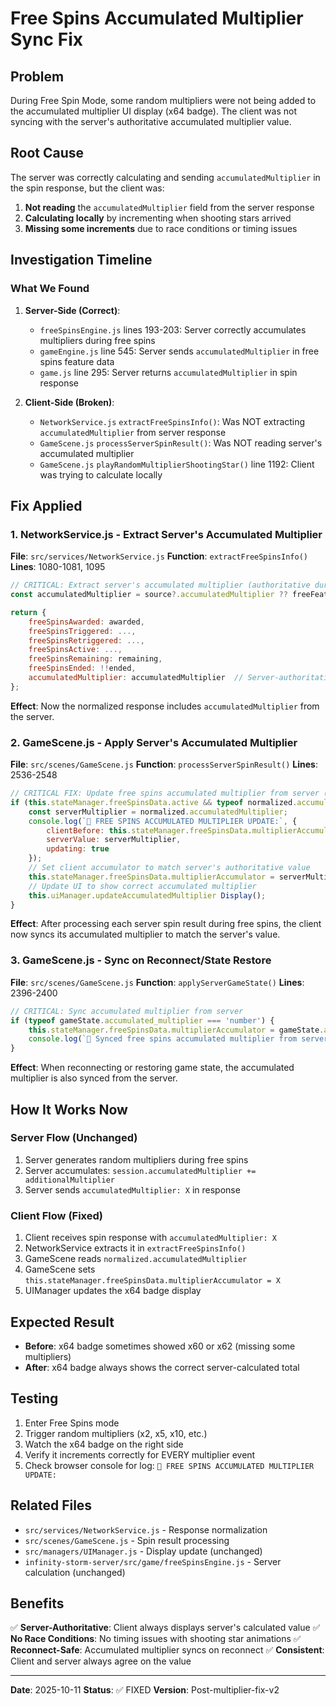 # Free Spins Accumulated Multiplier Sync Fix

## Problem
During Free Spin Mode, some random multipliers were not being added to the accumulated multiplier UI display (x64 badge). The client was not syncing with the server's authoritative accumulated multiplier value.

## Root Cause
The server was correctly calculating and sending `accumulatedMultiplier` in the spin response, but the client was:
1. **Not reading** the `accumulatedMultiplier` field from the server response
2. **Calculating locally** by incrementing when shooting stars arrived
3. **Missing some increments** due to race conditions or timing issues

## Investigation Timeline

### What We Found
1. **Server-Side (Correct)**:
   - `freeSpinsEngine.js` lines 193-203: Server correctly accumulates multipliers during free spins
   - `gameEngine.js` line 545: Server sends `accumulatedMultiplier` in free spins feature data
   - `game.js` line 295: Server returns `accumulatedMultiplier` in spin response

2. **Client-Side (Broken)**:
   - `NetworkService.js` `extractFreeSpinsInfo()`: Was NOT extracting `accumulatedMultiplier` from server response
   - `GameScene.js` `processServerSpinResult()`: Was NOT reading server's accumulated multiplier
   - `GameScene.js` `playRandomMultiplierShootingStar()` line 1192: Client was trying to calculate locally

## Fix Applied

### 1. NetworkService.js - Extract Server's Accumulated Multiplier
**File**: `src/services/NetworkService.js`
**Function**: `extractFreeSpinsInfo()`
**Lines**: 1080-1081, 1095

```javascript
// CRITICAL: Extract server's accumulated multiplier (authoritative during free spins)
const accumulatedMultiplier = source?.accumulatedMultiplier ?? freeFeature?.multiplier ?? 1;

return {
    freeSpinsAwarded: awarded,
    freeSpinsTriggered: ...,
    freeSpinsRetriggered: ...,
    freeSpinsActive: ...,
    freeSpinsRemaining: remaining,
    freeSpinsEnded: !!ended,
    accumulatedMultiplier: accumulatedMultiplier  // Server-authoritative accumulated multiplier
};
```

**Effect**: Now the normalized response includes `accumulatedMultiplier` from the server.

### 2. GameScene.js - Apply Server's Accumulated Multiplier
**File**: `src/scenes/GameScene.js`
**Function**: `processServerSpinResult()`
**Lines**: 2536-2548

```javascript
// CRITICAL FIX: Update free spins accumulated multiplier from server (authoritative)
if (this.stateManager.freeSpinsData.active && typeof normalized.accumulatedMultiplier === 'number') {
    const serverMultiplier = normalized.accumulatedMultiplier;
    console.log(`🎰 FREE SPINS ACCUMULATED MULTIPLIER UPDATE:`, {
        clientBefore: this.stateManager.freeSpinsData.multiplierAccumulator,
        serverValue: serverMultiplier,
        updating: true
    });
    // Set client accumulator to match server's authoritative value
    this.stateManager.freeSpinsData.multiplierAccumulator = serverMultiplier;
    // Update UI to show correct accumulated multiplier
    this.uiManager.updateAccumulatedMultiplier Display();
}
```

**Effect**: After processing each server spin result during free spins, the client now syncs its accumulated multiplier to match the server's value.

### 3. GameScene.js - Sync on Reconnect/State Restore
**File**: `src/scenes/GameScene.js`
**Function**: `applyServerGameState()`
**Lines**: 2396-2400

```javascript
// CRITICAL: Sync accumulated multiplier from server
if (typeof gameState.accumulated_multiplier === 'number') {
    this.stateManager.freeSpinsData.multiplierAccumulator = gameState.accumulated_multiplier;
    console.log(`🎰 Synced free spins accumulated multiplier from server: x${gameState.accumulated_multiplier}`);
}
```

**Effect**: When reconnecting or restoring game state, the accumulated multiplier is also synced from the server.

## How It Works Now

### Server Flow (Unchanged)
1. Server generates random multipliers during free spins
2. Server accumulates: `session.accumulatedMultiplier += additionalMultiplier`
3. Server sends `accumulatedMultiplier: X` in response

### Client Flow (Fixed)
1. Client receives spin response with `accumulatedMultiplier: X`
2. NetworkService extracts it in `extractFreeSpinsInfo()`
3. GameScene reads `normalized.accumulatedMultiplier`
4. GameScene sets `this.stateManager.freeSpinsData.multiplierAccumulator = X`
5. UIManager updates the x64 badge display

## Expected Result
- **Before**: x64 badge sometimes showed x60 or x62 (missing some multipliers)
- **After**: x64 badge always shows the correct server-calculated total

## Testing
1. Enter Free Spins mode
2. Trigger random multipliers (x2, x5, x10, etc.)
3. Watch the x64 badge on the right side
4. Verify it increments correctly for EVERY multiplier event
5. Check browser console for log: `🎰 FREE SPINS ACCUMULATED MULTIPLIER UPDATE:`

## Related Files
- `src/services/NetworkService.js` - Response normalization
- `src/scenes/GameScene.js` - Spin result processing
- `src/managers/UIManager.js` - Display update (unchanged)
- `infinity-storm-server/src/game/freeSpinsEngine.js` - Server calculation (unchanged)

## Benefits
✅ **Server-Authoritative**: Client always displays server's calculated value
✅ **No Race Conditions**: No timing issues with shooting star animations
✅ **Reconnect-Safe**: Accumulated multiplier syncs on reconnect
✅ **Consistent**: Client and server always agree on the value

---

**Date**: 2025-10-11
**Status**: ✅ FIXED
**Version**: Post-multiplier-fix-v2

